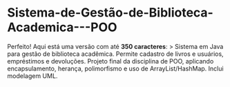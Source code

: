 # Sistema-de-Gestão-de-Biblioteca-Academica---POO
Perfeito! Aqui está uma versão com até **350 caracteres**:  > Sistema em Java para gestão de biblioteca acadêmica. Permite cadastro de livros e usuários, empréstimos e devoluções. Projeto final da disciplina de POO, aplicando encapsulamento, herança, polimorfismo e uso de ArrayList/HashMap. Inclui modelagem UML.
